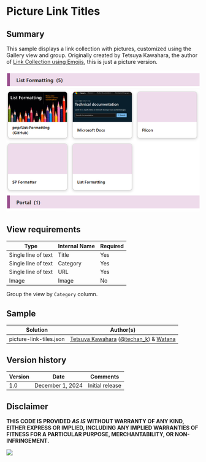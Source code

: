 # Picture Link Titles

## Summary
This sample displays a link collection with pictures, customized using the Gallery view and group. Originally created by Tetsuya Kawahara, the author of [Link Collection using Emojis](https://github.com/pnp/List-Formatting/tree/master/view-samples/emoji-link-tiles), this is just a picture version.

![screenshot of the sample](./assets/screenshot.png)

## View requirements

Type               |Internal Name|Required
-------------------|-------------|--------
Single line of text|Title        |Yes
Single line of text|Category     |Yes
Single line of text|URL          |Yes
Image              |Image        |No

Group the view by `Category` column.

## Sample

Solution|Author(s)
--------|---------
picture-link-tiles.json | [Tetsuya Kawahara](https://github.com/tecchan1107) ([@techan_k](https://twitter.com/techan_k)) & [Watana](https://github.com/watana2)

## Version history

Version |Date             |Comments
--------|-----------------|--------
1.0     |December 1, 2024 |Initial release

## Disclaimer
**THIS CODE IS PROVIDED *AS IS* WITHOUT WARRANTY OF ANY KIND, EITHER EXPRESS OR IMPLIED, INCLUDING ANY IMPLIED WARRANTIES OF FITNESS FOR A PARTICULAR PURPOSE, MERCHANTABILITY, OR NON-INFRINGEMENT.**

<img src="https://pnptelemetry.azurewebsites.net/list-formatting/view-samples/picture-link-tiles" />